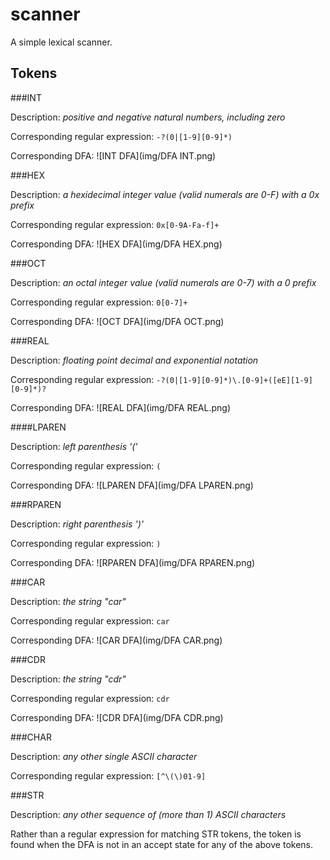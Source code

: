 scanner
===

A simple lexical scanner.

Tokens
---

###INT

Description: *positive and negative natural numbers, including zero*

Corresponding regular expression: `-?(0|[1-9][0-9]*)`

Corresponding DFA: ![INT DFA](img/DFA INT.png)


###HEX

Description: *a hexidecimal integer value (valid numerals are 0-F) with a 0x prefix*

Corresponding regular expression: `0x[0-9A-Fa-f]+`

Corresponding DFA: ![HEX DFA](img/DFA HEX.png)


###OCT

Description: *an octal integer value (valid numerals are 0-7) with a 0 prefix*

Corresponding regular expression: `0[0-7]+`

Corresponding DFA: ![OCT DFA](img/DFA OCT.png)


###REAL

Description: *floating point decimal and exponential notation*

Corresponding regular expression: `-?(0|[1-9][0-9]*)\.[0-9]+([eE][1-9][0-9]*)?`

Corresponding DFA: ![REAL DFA](img/DFA REAL.png)


####LPAREN

Description: *left parenthesis '('*

Corresponding regular expression: `(`

Corresponding DFA: ![LPAREN DFA](img/DFA LPAREN.png)


###RPAREN

Description: *right parenthesis ')'*

Corresponding regular expression: `)`

Corresponding DFA: ![RPAREN DFA](img/DFA RPAREN.png)


###CAR

Description: *the string "car"*

Corresponding regular expression: `car`

Corresponding DFA: ![CAR DFA](img/DFA CAR.png)


###CDR

Description: *the string "cdr"*

Corresponding regular expression: `cdr`

Corresponding DFA: ![CDR DFA](img/DFA CDR.png)


###CHAR

Description: *any other single ASCII character*

Corresponding regular expression: `[^\(\)01-9]`


###STR

Description: *any other sequence of (more than 1) ASCII characters*

Rather than a regular expression for matching STR tokens, the token is found when the DFA is not in an accept state for any of the above tokens.

